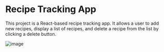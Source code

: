 # Recipe Tracking App
This project is a React-based recipe tracking app. It allows a user to add new recipes, display a list of recipes, and delete a recipe from the list by clicking a delete button.

![image](https://github.com/Anu-Trivedi/recipe-tracking-app/assets/42116521/dfb14d1c-f1e6-41dd-827f-0cc8df7e188c)
